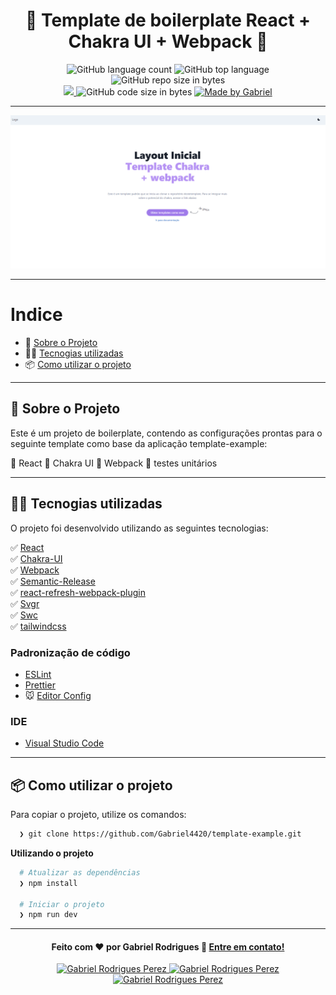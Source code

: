 <h1 align="center">
 📘 Template de boilerplate React + Chakra UI + Webpack 📘
</h1>

<p align="center">
   <img alt="GitHub language count" src="https://img.shields.io/github/languages/count/Gabriel4420/template-example">

  <img alt="GitHub top language" src="https://img.shields.io/github/languages/top/Gabriel4420/template-example?logo=html">

  <img alt="GitHub repo size in bytes" src="https://img.shields.io/github/repo-size/Gabriel4420/template-example?color=green">

  <br>
  
  <a href="https://www.codacy.com/manual/Gabriel4420/template-example?utm_source=github.com&amp;utm_medium=referral&amp;utm_content=Gabriel4420/template-example&amp;utm_campaign=Badge_Grade">
    <img src="https://app.codacy.com/project/badge/Grade/6dd6b46abeb14e99935a2b9ac5c6ede2"/>
  </a>
  
  <img alt="GitHub code size in bytes" src="https://img.shields.io/github/last-commit/Gabriel4420/template-example">

  <a href="https://www.linkedin.com/in/gabriel-rodrigues-perez-2069b072/">
    <img alt="Made by Gabriel" src="https://img.shields.io/badge/made%20by-Gabriel-%2304D361">
  </a>
</p>

---

<p align="center">
  <img alt="Imagem da Aplicação" src="./public/HomeApp.png" />
</p>

---

# Indice

- :rocket: [Sobre o Projeto](#rocket-sobre-o-projeto)
- 👨‍💻️ [Tecnogias utilizadas](#%EF%B8%8F-tecnogias-utilizadas)
- 📦️ [Como utilizar o projeto](#%EF%B8%8F-como-utilizar-o-projeto)

---

## :rocket: Sobre o Projeto

Este é um projeto de boilerplate, contendo as configurações prontas para o seguinte template como base da aplicação template-example:

🔹 React
🔹 Chakra UI
🔹 Webpack
🔹 testes unitários

---

## 👨‍💻️ Tecnogias utilizadas

O projeto foi desenvolvido utilizando as seguintes tecnologias:

✅ [React](https://reactjs.org/docs/getting-started.html) <br/>
✅ [Chakra-UI](https://chakra-ui.com/getting-started) <br/>
✅ [Webpack](https://webpack.js.org/) <br/>
✅ [Semantic-Release](https://semantic-release.gitbook.io/semantic-release/) <br/>
✅ [react-refresh-webpack-plugin](https://github.com/pmmmwh/react-refresh-webpack-plugin) <br/>
✅ [Svgr](https://react-svgr.com/) <br/>
✅ [Swc](https://swc.rs/)<br/>
✅ [tailwindcss](https://tailwindcss.com/docs/installation)<br/>

### Padronização de código

- [ESLint](https://eslint.org/)
- [Prettier](https://prettier.io/)
- :mouse: [Editor Config](https://editorconfig.org/)

### IDE

- [Visual Studio Code](https://code.visualstudio.com/)

---

## 📦️ Como utilizar o projeto

Para copiar o projeto, utilize os comandos:

```bash
  ❯ git clone https://github.com/Gabriel4420/template-example.git
```

**Utilizando o projeto**

```bash
  # Atualizar as dependências
  ❯ npm install

  # Iniciar o projeto
  ❯ npm run dev
```

---

<h4 align="center">
  Feito com ❤️ por Gabriel Rodrigues 👋️ <a href="mailto:gabriel_rodrigues_perez@hotmail.com">Entre em contato!</a>
</h4>

<p align="center">

  <a href="https://www.linkedin.com/in/gabriel-rodrigues-perez-2069b072/">
    <img alt="Gabriel Rodrigues Perez" src="https://img.shields.io/badge/LinkedIn-Gabriel_Rodrigues-0e76a8?style=flat&logoColor=white&logo=linkedin">
  </a>
  <a href="https://www.facebook.com/gabriel.rodrigues.perez">
    <img alt="Gabriel Rodrigues Perez" src="https://img.shields.io/badge/Facebook-Gabriel_Rodrigues-1778F2?style=flat&logoColor=white&logo=facebook">
  </a>
  <a href="https://www.instagram.com/gabriel_rodrigues_perez/">
    <img alt="Gabriel Rodrigues Perez" src="https://img.shields.io/badge/Instagram-@gabriel4420-833AB4?style=flat&logoColor=white&logo=instagram">
  </a>
  
  
</p>
